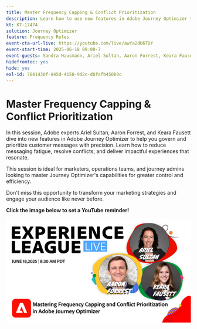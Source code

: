 ```yaml
---
title: Master Frequency Capping & Conflict Prioritization
description: Learn how to use new features in Adobe Journey Optimizer to govern and prioritize the most important messages being sent to customers.
kt: KT-17474
solution: Journey Optimizer
feature: Frequency Rules
event-cta-url-live: https://youtube.com/live/awYa2dU6TDY
event-start-time: 2025-06-18 09:00-7
event-guests: Sandra Hausmann, Ariel Sultan, Aaron Forrest, Keara Fausett
hidefromtoc: yes
hide: yes
exl-id: 7041430f-845d-4150-9d2c-d8fafb450b9c
---
```

# Master Frequency Capping & Conflict Prioritization

In this session, Adobe experts Ariel Sultan, Aaron Forrest, and Keara Fausett dive into new features in Adobe Journey Optimizer to help you govern and prioritize customer messages with precision. Learn how to reduce messaging fatigue, resolve conflicts, and deliver impactful experiences that resonate.

This session is ideal for marketers, operations teams, and journey admins looking to master Journey Optimizer's capabilities for greater control and efficiency.

Don't miss this opportunity to transform your marketing strategies and engage your audience like never before. 

**Click the image below to set a YouTube reminder!**

[![ExL LIVE Jan 17 2024](assets/exl-live-web-banner-20250618.png)](https://www.youtube.com/live/awYa2dU6TDY)
